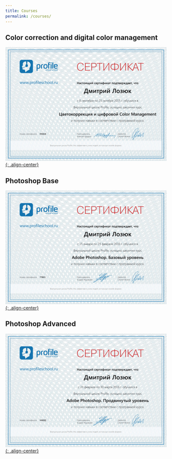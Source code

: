 ```yaml
---
title: Courses
permalink: /courses/
---
```

## Color correction and digital color management

[![ColorManagement][ColorManagementImg]{: .align-center}][ColorManagementImg]

## Photoshop Base

[![PhotoshopBase][PhotoshopBaseImg]{: .align-center}][PhotoshopBaseImg]

## Photoshop Advanced

[![PhotoshopAdvanced][PhotoshopAdvancedImg]{: .align-center}][PhotoshopAdvancedImg]

[ColorManagementImg]: /images/profileschool_color_management.jpg
[PhotoshopBaseImg]: /images/profileschool_photoshop_base.jpg
[PhotoshopAdvancedImg]: /images/profileschool_photoshop_adv.jpg
